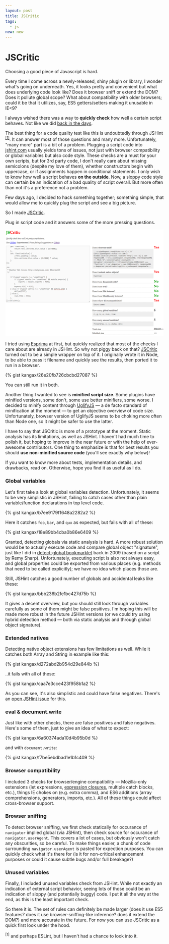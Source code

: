 ```yaml
---
layout: post
title: JSCritic
tags:
  - js
new: new
---
```


# JSCritic

Choosing a good piece of Javascript is hard.

Every time I come across a newly-released, shiny plugin or library, I wonder what's going on underneath. Yes, it looks pretty and convenient but what does underlying code look like? Does it browser sniff or extend the DOM? Does it pollute global scope? What about compatibility with older browsers; could it be that it utilizes, say, ES5 getters/setters making it unusable in IE&lt;9?

I always wished there was a way to <b>quickly check</b> how well a certain script behaves. Not like we did [back in the days](https://groups.google.com/forum/?hl=en#!msg/comp.lang.javascript/PZDouKgwFGI/XKd8LYURyzcJ).

The best thing for a code quality test like this is undoubtedly through JSHint <sup><a href="#jshint">[1]</a></sup>. It can answer most of those questions and many more. Unfortunately, "many more" part is a bit of a problem. Plugging a script code into <a href="http://jshint.com">jshint.com</a> usually yields tons of issues, not just with browser compatibility or global variables but also code style. These checks are a must for your own scripts, but for 3rd party code, I don't really care about missing semicolons (despite my love of them), whether constructors begin with uppercase, or if assignments happen in conditional statements. I only wish to know how well a script behaves <b>on the outside</b>. Now, a sloppy code style can certain be an indication of a bad quality of script overall. But more often than not it's a preference not a problem.

Few days ago, I decided to hack something together; something simple, that would allow me to quickly plug the script and see a big picture.

So I made <a href="http://jscritic.com">JSCritic</a>.

Plug in script code and it answers some of the more pressing questions.

<a href="http://jscritic.com">
  <img src="/images/jscritic.png" style="width: 850px">
</a>

I tried using <a href="http://esprima.org">Esprima</a> at first, but quickly realized that most of the checks I care about are already in JSHint. So why not piggy back on that? <a href="http://github.com/kangax/jscritic">JSCritic</a> turned out to be a simple wrapper on top of it. I originally wrote it in Node, to be able to pass it filename and quickly see the results, then ported it to run in a browser.

<!-- <pre lang="shell"><code>
> node jscritic.js fabric.js

- Does it browser sniff?              Nope

- Does it extend native objects?      Yep (String)

- Does it use `document.write`?       Nope

- Does it use eval?                   Yep
    eval("var callback =" + js);

- Does it use ES6 features?           Nope

- Does it use Mozilla-only features?  Nope

- Does it have IE incompatibilities?  Yep (Extra comma, get/set are ES5 features)

- How many global variables?          9 (line, column, GSS, GSS_CONFIG, selector, type, callback, c, ShadowDOMPolyfill)

- How many unused variables?          47 (require, exports, escape, idPrefix, offset, flatten, _varsCache, statements, result, id, _id1, _id2, s, connector, module, props, vflFooter, col, heights, k, h, io, c, setVariable, coeff, expr, medium, strong, required, match, e, vars, tracker, exp, op, w, root, e2, e1, namesssss, self, _this, bridgessssss, names, trackersss, ifffff, node)

Total size:                           872.99KB
Minified size:                        250.75KB
</code></pre> -->

{% gist kangax/26e20fb726cbcbd27087 %}

You can still run it in both.

Another thing I wanted to see is <b>minified script size</b>. Some plugins have minified versions, some don't, some use better minifiers, some worse. I decided to minify content through <a href="https://github.com/mishoo/UglifyJS2">UglifyJS</a> — a de facto standard of minification at the moment — to get an objective overview of code size. Unfortunately, browser version of UglifyJS seems to be choking more often than Node one, so it might be safer to use the latter.

I have to say that JSCritic is more of a prototype at the moment. Static analysis has its limitations, as well as JSHint. I haven't had much time to polish it, but hoping to improve in the near future or with the help of ever-awesome contributors. One thing to emphasize is that for best results you should <b>use non-minified source code</b> (you'll see exactly why below)!

If you want to know more about tests, implementation details, and drawbacks, read on. Otherwise, hope you find it as useful as I do.

<h3 id="globals">Global variables</h3>

Let's first take a look at global variables detection. Unfortunately, it seems to be very simplistic in JSHint, failing to catch cases other than plain variable/function declarations in top level code.

<!-- <pre lang="javascript"><code>
var foo = 1;

function bar() {
  function baz () { }
  qux = 123;
}
</code></pre> -->
{% gist kangax/b7ee9179f1648a2282a2 %}

Here it catches <code>foo</code>, <code>bar</code>, and <code>qux</code> as expected, but fails with all of these:

<!-- <pre lang="javascript"><code>
(function(){ window.foo = 1; })();
(function(){ this.foo = 1; })();
(function(){ self.foo = 1; })();
(function(){ var global = this; global.foo = 1; })();
(function(){ var global = this; global.foo = 1; }).call(this);
</code></pre> -->

{% gist kangax/18e89bb4cba0b86e6409 %}

Granted, detecting globals via static analysis is hard. A more robust solution would be to actually execute code and compare global object "signature", just like I did in [detect-global bookmarklet](http://perfectionkills.com/detecting-global-variable-leaks/) back in 2009 (based on a script by Remy Sharp). Unfortunately, executing script is also not always easy, and global properties could be exported from various places (e.g. methods that need to be called explicitly); we have no idea which places those are.

Still, JSHint catches a good number of globals and accidental leaks like these:

<!-- <pre lang="javascript"><code>
var foo = 1;
    bar = 2;
</code></pre> -->

{% gist kangax/bbb236b2fe1bc427d75b %}

It gives a decent overview, but you should still look through variables carefully as some of them might be false positives. I'm hoping this will be made more robust in the future JSHint versions (or we could try using hybrid detection method — both via static analysis and through global object signature).

<h3 id="natives">Extended natives</h3>

Detecting native object extensions has few limitations as well. While it catches both Array and String in example like this:

<!-- <pre lang="javascript"><code>
(function(){
  Array.prototype.foo = function(){ };
  String.prototype.bar = 123;
})();
</code></pre> -->

{% gist kangax/d272abd2b954d29e844b %}

..it fails with all of these:

<!-- <pre lang="javascript"><code>
(function(s) {

  Object.myKeys = function(){ };

  var proto = String.prototype;
  proto.bar = 123;

  Array['prototype'].foo = 'xyz';

  s.prototype.blah = 'blah';

})(String);
</code></pre> -->

{% gist kangax/caa7e3cce423f958b1a2 %}

As you can see, it's also simplistic and could have false negatives. There's an [open JSHint issue](https://github.com/jshint/jshint/issues/1316) for this.

<h3 id="eval">eval &amp; document.write</h3>

Just like with other checks, there are false positives and false negatives. Here's some of them, just to give an idea of what to expect:

<!-- <pre lang="javascript"><code>
/* false negative

    Issues: https://github.com/jshint/jshint/issues/738
            https://github.com/jshint/jshint/issues/1204

*/
schemaEvaluator.eval(experimentId, schema);
</code></pre> -->

{% gist kangax/6a60374ada10d4b95b0d %}

and with <code>document.write</code>:

<!-- <pre lang="javascript"><code>
(function(d) {

  // catches
  document.write(1);

  // doesn't catch
  d.write(1);
  document['write'](1);

})(document);
</code></pre> -->

{% gist kangax/f7be5ebdbad1e1b1c409 %}

<h3 id="compatibility">Browser compatibility</h3>

I included 3 checks for browser/engine compatibility — Mozilla-only extensions (let expressions, [expression closures](/a-closer-look-at-expression-closures), multiple catch blocks, etc.), things IE chokes on (e.g. extra comma), and ES6 additions (array comprehensions, generators, imports, etc.). All of these things could affect cross-browser support.

<h3 id="sniffing">Browser sniffing</h3>

To detect browser sniffing, we first check statically for occurance of `navigator` implied global (via JSHint), then check source for occurance of `navigator.userAgent`. This covers a lot of cases, but obviously won't catch any obscurities, so be careful. To make things easier, a chunk of code surrounding `navigator.userAgent` is pasted for expection purposes. You can quickly check what it's there for (is it for non-critical enhancement purposes or could it cause subtle bugs and/or full breakage?)

<h3 id="unused">Unused variables</h3>

Finally, I included unused variables check from JSHint. While not exactly an indication of external script behavior, seeing lots of those could be an indication of sloppy (and potentially buggy) code. I put it all the way at the end, as this is the least important check.

So there it is. The set of rules can definitely be made larger (does it use ES5 features? does it use browser-sniffing-like inference? does it extend the DOM?) and more accurate in the future. For now you can use JSCritic as a quick first look under the hood.

<p class="footnote" id="jshint">
  <sup>[1]</sup> and perhaps ESLint, but I haven't had a chance to look into it.
</p>
